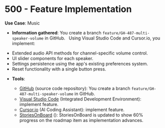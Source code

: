 # 500 - Feature Implementation

**Use Case**: Music

* **Information gathered**: You create a branch `feature/GH-487-multi-speaker-volume` in GitHub.
 
Using Visual Studio Code and Cursor.io, you implement:
- Extended audio API methods for channel-specific volume control.
- UI slider components for each speaker.
- Settings persistence using the app's existing preferences system.
- Reset functionality with a single button press.

* **Tools**:

  - [GitHub](https://github.com/) (source code repository): You create a branch `feature/GH-487-multi-speaker-volume` in GitHub.
  - [Visual Studio Code](https://code.visualstudio.com/) (Integrated Development Environment): implement feature.
  - [Cursor.io](https://https://cursor.io/) (AI Coding Assistant): implement feature.
  - [StoriesOnBoard](https://storiesonboard.com/) (): StoriesOnBoard is updated to show 60% progress on the roadmap item as implementation advances. 